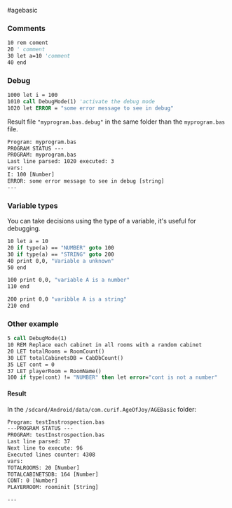 #agebasic 


### Comments 

```vb
10 rem coment
20 ' comment
30 let a=10 'comment
40 end
```

### Debug


```vb
1000 let i = 100
1010 call DebugMode(1) 'activate the debug mode
1020 let ERROR = "some error message to see in debug"
```

Result file `"myprogram.bas.debug"` in the same folder than the `myprogram.bas` file.

```txt
Program: myprogram.bas
PROGRAM STATUS ---
PROGRAM: myprogram.bas
Last line parsed: 1020 executed: 3
vars: 
I: 100 [Number]
ERROR: some error message to see in debug [string]
---
```

### Variable types

You can take decisions using the type of a variable, it's useful for debugging.

```vb
10 let a = 10
20 if type(a) == "NUMBER" goto 100
30 if type(a) == "STRING" goto 200
40 print 0,0, "Variable a unknown"
50 end

100 print 0,0, "variable A is a number"
110 end

200 print 0,0 "varibble A is a string"
210 end

```

### Other example


```vb title="testInstrospection.bas"
5 call DebugMode(1)
10 REM Replace each cabinet in all rooms with a random cabinet
20 LET totalRooms = RoomCount()
30 LET totalCabinetsDB = CabDbCount()
35 LET cont = 0
37 LET playerRoom = RoomName()
100 if type(cont) != "NUMBER" then let error="cont is not a number"
```

#### Result

In the `/sdcard/Android/data/com.curif.AgeOfJoy/AGEBasic` folder: 

```txt title="testInstrospection.bas.debug"
Program: testInstrospection.bas
---PROGRAM STATUS ---
PROGRAM: testInstrospection.bas
Last line parsed: 37
Next line to execute: 96
Executed lines counter: 4308
vars: 
TOTALROOMS: 20 [Number]
TOTALCABINETSDB: 164 [Number]
CONT: 0 [Number]
PLAYERROOM: roominit [String]

---

```
